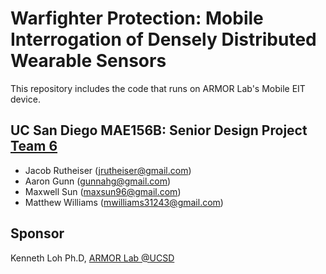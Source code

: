 # Warfighter Protection: Mobile Interrogation of Densely Distributed Wearable Sensors 

This repository includes the code that runs on ARMOR Lab's Mobile EIT device.

## UC San Diego MAE156B: Senior Design Project [Team 6](https://sites.google.com/a/eng.ucsd.edu/156b-2018-spring-team06/)

* Jacob Rutheiser	(jrutheiser@gmail.com)
* Aaron Gunn			(gunnahg@gmail.com)
* Maxwell Sun		(maxsun96@gmail.com)
* Matthew Williams	(mwilliams31243@gmail.com)

## Sponsor

Kenneth Loh Ph.D, [ARMOR Lab @UCSD](http://armor.eng.ucsd.edu/)
